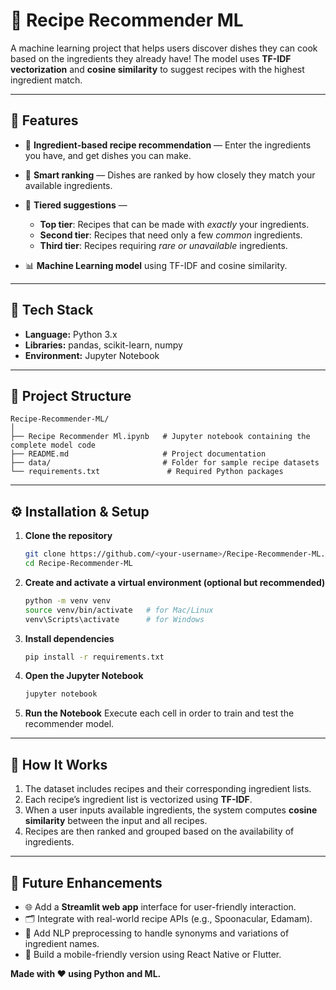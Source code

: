 # 🍳 Recipe Recommender ML

A machine learning project that helps users discover dishes they can cook based on the ingredients they already have! The model uses **TF-IDF vectorization** and **cosine similarity** to suggest recipes with the highest ingredient match.

---

## 🚀 Features

* 🥕 **Ingredient-based recipe recommendation** — Enter the ingredients you have, and get dishes you can make.
* 🧠 **Smart ranking** — Dishes are ranked by how closely they match your available ingredients.
* 🥇 **Tiered suggestions** —

  * **Top tier**: Recipes that can be made with *exactly* your ingredients.
  * **Second tier**: Recipes that need only a few *common* ingredients.
  * **Third tier**: Recipes requiring *rare or unavailable* ingredients.
* 📊 **Machine Learning model** using TF-IDF and cosine similarity.

---

## 🧰 Tech Stack

* **Language:** Python 3.x
* **Libraries:** pandas, scikit-learn, numpy
* **Environment:** Jupyter Notebook

---

## 📂 Project Structure

```
Recipe-Recommender-ML/
│
├── Recipe Recommender Ml.ipynb   # Jupyter notebook containing the complete model code
├── README.md                     # Project documentation
├── data/                         # Folder for sample recipe datasets
└── requirements.txt               # Required Python packages
```

---

## ⚙️ Installation & Setup

1. **Clone the repository**

   ```bash
   git clone https://github.com/<your-username>/Recipe-Recommender-ML.git
   cd Recipe-Recommender-ML
   ```

2. **Create and activate a virtual environment (optional but recommended)**

   ```bash
   python -m venv venv
   source venv/bin/activate   # for Mac/Linux
   venv\Scripts\activate      # for Windows
   ```

3. **Install dependencies**

   ```bash
   pip install -r requirements.txt
   ```

4. **Open the Jupyter Notebook**

   ```bash
   jupyter notebook
   ```

5. **Run the Notebook**
   Execute each cell in order to train and test the recommender model.

---

## 🧩 How It Works

1. The dataset includes recipes and their corresponding ingredient lists.
2. Each recipe’s ingredient list is vectorized using **TF-IDF**.
3. When a user inputs available ingredients, the system computes **cosine similarity** between the input and all recipes.
4. Recipes are then ranked and grouped based on the availability of ingredients.

---

## 🔮 Future Enhancements

* 🌐 Add a **Streamlit web app** interface for user-friendly interaction.
* 🗂️ Integrate with real-world recipe APIs (e.g., Spoonacular, Edamam).
* 💬 Add NLP preprocessing to handle synonyms and variations of ingredient names.
* 📱 Build a mobile-friendly version using React Native or Flutter.

**Made with ❤️ using Python and ML.**
